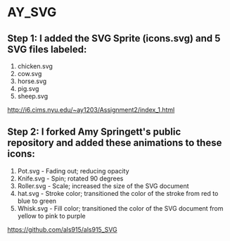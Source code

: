 # AY_SVG

## Step 1: I added the SVG Sprite (icons.svg) and 5 SVG files labeled:
1. chicken.svg
2. cow.svg
3. horse.svg
4. pig.svg 
5. sheep.svg

http://i6.cims.nyu.edu/~ay1203/Assignment2/index_1.html

## Step 2: I forked Amy Springett's public repository and added these animations to these icons:
1. Pot.svg - Fading out; reducing opacity
2. Knife.svg - Spin; rotated 90 degrees
3. Roller.svg - Scale; increased the size of the SVG document
4. hat.svg - Stroke color; transitioned the color of the stroke from red to blue to green
5. Whisk.svg - Fill color; transitioned the color of the SVG document from yellow to pink to purple 

https://github.com/als915/als915_SVG